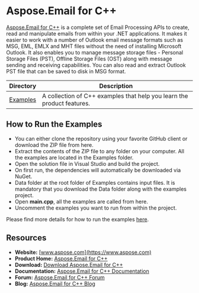 # Aspose.Email for C++

[Aspose.Email for C++](https://products.aspose.com/email/cpp) is a complete set of Email Processing APIs to create, read and manipulate emails from within your .NET applications. It makes it easier to work with a number of Outlook email message formats such as MSG, EML, EMLX and MHT files without the need of installing Microsoft Outlook. It also enables you to manage message storage files - Personal Storage Files (PST), Offline Storage Files (OST) along with message sending and receiving capabilities. You can also read and extract Outlook PST file that can be saved to disk in MSG format.

Directory | Description
--------- | -----------
[Examples](Examples)  | A collection of C++ examples that help you learn the product features.

## How to Run the Examples

* You can either clone the repository using your favorite GitHub client or download the ZIP file from here.
* Extract the contents of the ZIP file to any folder on your computer. All the examples are located in the Examples folder.
* Open the solution file in Visual Studio and build the project.
* On first run, the dependencies will automatically be downloaded via NuGet.
* Data folder at the root folder of Examples contains input files. It is mandatory that you download the Data folder along with the examples project.
* Open **main.cpp**, all the examples are called from here.
* Uncomment the examples you want to run from within the project.

Please find more details for how to run the examples [here](https://docs.aspose.com/display/emailcpp/How+to+Run+the+Examples).

## Resources

* **Website:** [www.aspose.com](https://www.aspose.com)
* **Product Home:** [Aspose.Email for C++](https://products.aspose.com/email/cpp)
* **Download:** [Download Aspose.Email for C++](https://downloads.aspose.com/email/cpp)
* **Documentation:** [Aspose.Email for C++ Documentation](https://docs.aspose.com/display/emailcpp/Home)
* **Forum:** [Aspose.Email for C++ Forum](https://forum.aspose.com/c/email)
* **Blog:** [Aspose.Email for C++ Blog](https://blog.aspose.com/category/email/)
